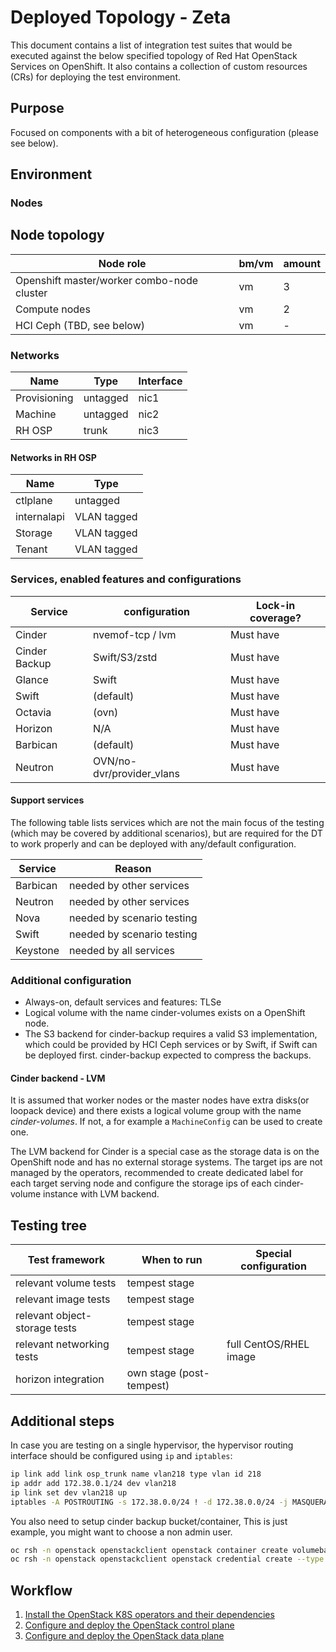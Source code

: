 # Deployed Topology - Zeta

This document contains a list of integration test suites that would be
executed against the below specified topology of Red Hat OpenStack Services
on OpenShift. It also contains a collection of custom resources (CRs) for
deploying the test environment.

## Purpose

Focused on components with a bit of heterogeneous configuration (please see below).

## Environment

### Nodes


## Node topology
| Node role                                        | bm/vm | amount |
| ------------------------------------------------ | ----- | ------ |
| Openshift master/worker combo-node cluster       | vm    | 3      |
| Compute nodes                                    | vm    | 2      |
| HCI Ceph (TBD, see below)                        | vm    | -      |

### Networks

| Name | Type | Interface |
| ---- | ---- | --------- |
| Provisioning | untagged | nic1 |
| Machine | untagged | nic2 |
| RH OSP | trunk | nic3 |

#### Networks in RH OSP

| Name | Type |
| ---- | ---- |
| ctlplane | untagged |
| internalapi | VLAN tagged |
| Storage | VLAN tagged |
| Tenant | VLAN tagged |

### Services, enabled features and configurations

| Service          | configuration             | Lock-in coverage?  |
| ---------------- | ------------------------- | ------------------ |
| Cinder           | nvemof-tcp / lvm          | Must have          |
| Cinder Backup    | Swift/S3/zstd             | Must have          |
| Glance           | Swift                     | Must have          |
| Swift            | (default)                 | Must have          |
| Octavia          | (ovn)                     | Must have          |
| Horizon          | N/A                       | Must have          |
| Barbican         | (default)                 | Must have          |
| Neutron          | OVN/no-dvr/provider_vlans | Must have          |

#### Support services

The following table lists services which are not the main focus of the testing
(which may be covered by additional scenarios), but are required for the DT to
work properly and can be deployed with any/default configuration.

| Service          | Reason                     |
| ---------------- |--------------------------- |
| Barbican         | needed by other services   |
| Neutron          | needed by other services   |
| Nova             | needed by scenario testing |
| Swift            | needed by scenario testing |
| Keystone         | needed by all services     |

### Additional configuration

- Always-on, default services and features: TLSe
- Logical volume with the name cinder-volumes exists on a OpenShift node.
- The S3 backend for cinder-backup requires a valid S3 implementation, which could be provided by HCI Ceph services or by Swift, if Swift can be deployed first.
cinder-backup expected to compress the backups.

#### Cinder backend - LVM

It is assumed that worker nodes or the master nodes have extra disks(or loopack device)
and there exists a logical volume group with the name *cinder-volumes*. If not, a
for example a `MachineConfig` can be used to create one.

The LVM backend for Cinder is a special case as the storage data is on the
OpenShift node and has no external storage systems. The target ips are not managed by
the operators, recommended to create dedicated label for each target serving node
and configure the storage ips of each cinder-volume instance with LVM backend.


## Testing tree

| Test framework   | When to run          | Special configuration |
| ---------------- | -------------------- | ----------------------|
| relevant volume tests | tempest stage |           |
| relevant image tests  | tempest stage |           |
| relevant object-storage tests  | tempest stage |           |
| relevant networking tests | tempest stage | full CentOS/RHEL image  |
| horizon integration   | own stage (post-tempest)|           |

## Additional steps

In case you are testing on a single hypervisor,  the hypervisor routing interface should be configured using `ip` and `iptables`:
```bash
ip link add link osp_trunk name vlan218 type vlan id 218
ip addr add 172.38.0.1/24 dev vlan218
ip link set dev vlan218 up
iptables -A POSTROUTING -s 172.38.0.0/24 ! -d 172.38.0.0/24 -j MASQUERADE -t nat
```

You also need to setup cinder backup bucket/container,
This is just example, you might want to choose a non admin user.
```bash
oc rsh -n openstack openstackclient openstack container create volumebackups
oc rsh -n openstack openstackclient openstack credential create --type ec2 --project admin admin '{"access": "example", "secret": "example"}'
```

## Workflow

1. [Install the OpenStack K8S operators and their dependencies](../../common/README.md)
2. [Configure and deploy the OpenStack control plane](control-plane.md)
3. [Configure and deploy the OpenStack data plane](data-plane.md)
